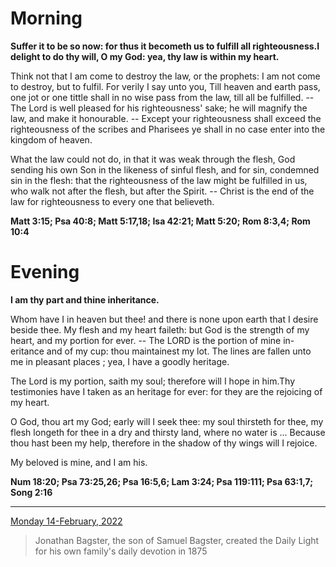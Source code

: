 # Morning

**Suffer it to be so now: for thus it becometh us to fulfill all righteousness.I delight to do thy will, O my God: yea, thy law is within my heart.**
 
Think not that I am come to destroy the law, or the prophets: I am not come to destroy, but to fulfil. For verily I say unto you, Till heaven and earth pass, one jot or one tittle shall in no wise pass from the law, till all be fulfilled. -- The Lord is well pleased for his righteousness' sake; he will magnify the law, and make it honourable. -- Except your righteousness shall exceed the righteousness of the scribes and Pharisees ye shall in no case enter into the kingdom of heaven.
 
What the law could not do, in that it was weak through the flesh, God sending his own Son in the likeness of sinful flesh, and for sin, condemned sin in the flesh: that the righteousness of the law might be fulfilled in us, who walk not after the flesh, but after the Spirit. -- Christ is the end of the law for righteousness to every one that believeth.  

**Matt 3:15; Psa 40:8; Matt 5:17,18; Isa 42:21; Matt 5:20; Rom 8:3,4; Rom 10:4**

# Evening

**I am thy part and thine inheritance.**
 
Whom have I in heaven but thee! and there is none upon earth that I desire beside thee. My flesh and my heart faileth: but God is the strength of my heart, and my portion for ever. -- The LORD is the portion of mine in-eritance and of my cup: thou maintainest my lot. The lines are fallen unto me in pleasant places ; yea, I have a goodly heritage.
 
The Lord is my portion, saith my soul; therefore will I hope in him.Thy testimonies have I taken as an heritage for ever: for they are the rejoicing of my heart.
 
O God, thou art my God; early will I seek thee: my soul thirsteth for thee, my flesh longeth for thee in a dry and thirsty land, where no water is ... Because thou hast been my help, therefore in the shadow of thy wings will I rejoice.
 
My beloved is mine, and I am his.  

**Num 18:20; Psa 73:25,26; Psa 16:5,6; Lam 3:24; Psa 119:111; Psa 63:1,7; Song 2:16**

---

[Monday 14-February, 2022](https://t.me/s/daily_light)

> Jonathan Bagster, the son of Samuel Bagster, created the Daily Light for his own family's daily devotion in 1875

